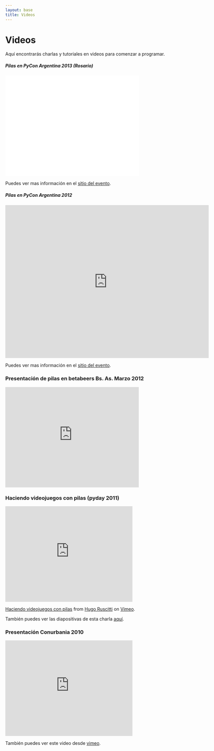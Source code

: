 ```yaml
---
layout: base 
title: Videos
---
```


# Videos

Aquí encontrarás charlas y tutoriales en videos para comenzar a programar.

<div class="post" id="presentacion-de-pilas-en-pycon-2013">
 <h5>Pilas en PyCon Argentina 2013 (Rosario)</h5>

 <iframe width="420" height="315" src="//www.youtube.com/embed/tXA2BgzrvzA" frameborder="0" allowfullscreen></iframe>

 <p>
    Puedes ver mas información en el <a href='http://ar.pycon.org/2013'>sitio del evento</a>.
</div>




<div class="post" id="presentacion-de-pilas-en-betabeers-bs-as-marzo-2012">
 <h5>Pilas en PyCon Argentina 2012</h5>
 <iframe width="640" height="480" src="http://www.youtube.com/embed/sQhxjLoJlZs" frameborder="0" allowfullscreen></iframe>
 
 <p>
    Puedes ver mas información en el <a href='http://ar.pycon.org/2012/default/index'>sitio del evento</a>.
</div>

<div class="post" id="presentacion-de-pilas-en-betabeers-bs-as-marzo-2012">
 <h3>Presentación de pilas en betabeers Bs. As. Marzo 2012</h3>
 <iframe width="420" height="315" src="http://www.youtube.com/embed/-Z6Qi_B9QSA" frameborder="0" allowfullscreen="1"></iframe>
</div>



<div class="post" id="haciendo-videojuegos-con-pilas-pyday-2011">
 <h3>Haciendo videojuegos con pilas (pyday 2011)</h3>
 <iframe src="http://player.vimeo.com/video/23735704?title=0&amp;byline=0&amp;portrait=0" width="400" height="300" frameborder="0"></iframe>
 <p class="small"><a href="http://vimeo.com/23735704">Haciendo videojuegos con pilas</a> from <a href="http://vimeo.com/user5340810">Hugo Ruscitti</a> on <a href="http://vimeo.com">Vimeo</a>.</p>
 <p class="small">También puedes ver las diapositivas de esta charla <a class="reference external" href="/doc/pilas_pyday_04_2011.pdf">aquí</a>.</p>
</div>

<div class="post" id="presentacion-conurbania-2010">
 <h3>Presentación Conurbania 2010</h3>
 <iframe src="http://player.vimeo.com/video/17273297" width="400" height="300" frameborder="0"></iframe>
 <p class="small">También puedes ver este video desde <a class="reference external" href="http://vimeo.com/17273297">vimeo</a>.</p>
</div>

